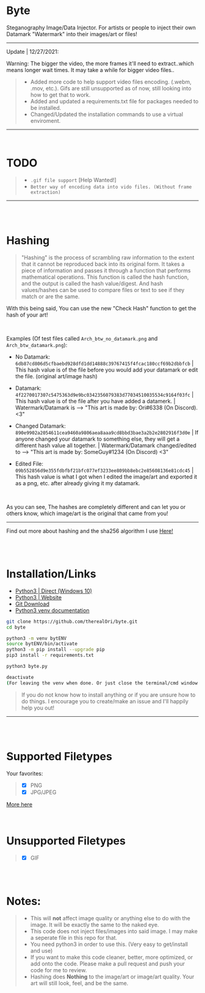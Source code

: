 # Byte
Steganography Image/Data Injector. For artists or people to inject their own Datamark "Watermark" into their images/art or files!
__ __

Update | 12/27/2021:

Warning: The bigger the video, the more frames it'll need to extract..which means longer wait times. It may take a while for bigger video files..

> - Added more code to help support video files encoding. (.webm, .mov, etc.). Gifs are still unsupported as of now, still looking into how to get that to work.
> - Added and updated a requirements.txt file for packages needed to be installed.
> - Changed/Updated the installation commands to use a virtual enviroment.

__ __
<br />

# TODO
> - `.gif file support` [Help Wanted!]
> - `Better way of encoding data into vido files. (Without frame extraction)`
__ __

<br />
<br />

# Hashing
> "Hashing" is the process of scrambling raw information to the extent that it cannot be reproduced back into its original form. It takes a piece of information and passes it through a function that performs mathematical operations. This function is called the hash function, and the output is called the hash value/digest. And hash values/hashes can be used to compare files or text to see if they match or are the same.

With this being said, You can use the new "Check Hash" function to get the hash of your art!

 <br />

Examples (Of test files called `Arch_btw_no_datamark.png` and `Arch_btw_datamark.png`):
 - No Datamark: `6db87cd806d5cfbaebd928dfd1dd14888c39767415f4fcac180ccf69b2dbbfcb` | This hash value is of the file before you would add your datamark or edit the file. (original art/image hash)
 
- Datamark: `4f2270017307c5475363d9e9bc0342356079383d77034510035534c9164f03fc` | This hash value is of the file after you have added a datamerk. | Watermark/Datamark is --> "This art is made by: Ori#6338 (On Discord). <3"

- Changed Datamark: `890e9902a2054611cea9460a9806aea8aaa9cd8bbd3bae3a2b2e2802916f3d0e` | If anyone changed your datamark to something else, they will get a different hash value all together. | Watermark/Datamark changed/edited to --> "This art is made by: SomeGuy#1234 (On Discord) <3"

- Edited File: `09b552856d9e355fdbfbf21bfc077ef3233ee809bb8ebc2e85608136e81cdc45` | This hash value is what I got when I edited the image/art and exported it as a png, etc. after already giving it my datamark.

 <br />

As you can see, The hashes are completely different and can let you or others know, which image/art is the original that came from you!
__ __

Find out more about hashing and the sha256 algorithm I use [Here!](https://www.simplilearn.com/tutorials/cyber-security-tutorial/sha-256-algorithm)



<br />
<br />

# Installation/Links
- [Python3 | Direct (Windows 10)](https://www.python.org/ftp/python/3.10.1/python-3.10.1-amd64.exe)
- [Python3 | Website](https://www.python.org)
- [Git Download](https://git-scm.com/downloads)
- [Python3 venv documentation](https://docs.python.org/3/library/venv.html)

```bash
git clone https://github.com/therealOri/byte.git
cd byte

python3 -m venv bytENV
source bytENV/bin/activate
python3 -m pip install --upgrade pip
pip3 install -r requirements.txt

python3 byte.py

deactivate
(For leaving the venv when done. Or just close the terminal/cmd window.)
```
> If you do not know how to install anything or if you are unsure how to do things. I encourage you to create/make an issue and I'll happily help you out!
__ __

<br />
<br />

# Supported Filetypes
Your favorites:
> - [x] PNG
> - [x] JPG/JPEG

[More here](https://pillow.readthedocs.io/en/stable/handbook/image-file-formats.html)

<br />

# Unsupported Filetypes
> - [x] GIF

<br />
<br />

# Notes:
> - This will **not** affect image quality or anything else to do with the image. It will be exactly the same to the naked eye.
> - This code does not inject files/images into said image. I may make a seperate file in this repo for that.
> - You need python3 in order to use this. (Very easy to get/install and use)
> - If you want to make this code cleaner, better, more optimized, or add onto the code. Please make a pull request and push your code for me to review.
> - Hashing does **Nothing** to the image/art or image/art quality. Your art will still look, feel, and be the same.

